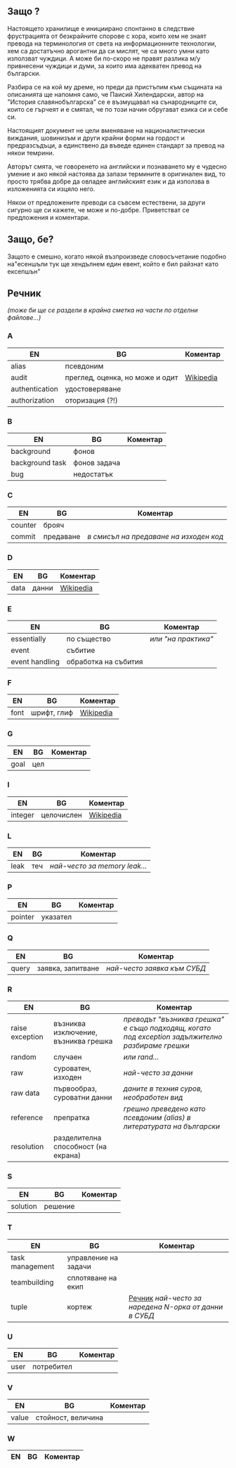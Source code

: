 
## Защо ?

Настоящето хранилище е инициирано спонтанно в следствие фрустрацията от безкрайните спорове с хора, които хем не знаят превода на терминология от света на информационните технологии, хем са достатъчно арогантни да си мислят, че са много умни като използват чуждици. А може би по-скоро не правят разлика м/у привнесени чуждици и думи, за които има адекватен превод на български.

Разбира се на кой му дреме, но преди да пристъпим към същината на описанията ще напомня само, че Паисий Хилендарски, автор на "История славянобългарска" се е възмущавал на сънародниците си, които се гърчеят и е смятал, че по този начин обругават езика си и себе си.

Настоящият документ не цели вменяване на националистически виждания, шовинизъм и други крайни форми на гордост и предразсъдъци, а единствено да въведе единен стандарт за превод на някои темрини.

Авторът смята, че говоренето на английски и познаването му е чудесно умение и ако някой настоява да запази термините в оригинален вид, то просто трябва добре да овладее английският език и да използва в изложенията си изцяло него.

Някои от предложените преводи са съвсем естествени, за други сигурно ще си кажете, че може и по-добре. Приветстват се предложения и коментари.

## Защо, бе?

Защото е смешно, когато някой възпроизведе словосъчетание подобно на"есеншъли тук ще хендълнем един евент, който е бил райзнат като ексепшън"

## Речник

_(mоже би ще се раздели в крайна сметка на части по отделни файлове...)_



### A

EN  | BG  | Коментар
--- | --- | ---
alias | псевдоним
audit | преглед, оценка, но може и одит | [Wikipedia](https://bg.wikipedia.org/wiki/%D0%9E%D0%B4%D0%B8%D1%82)
authentication | удостоверяване |
authorization | оторизация (?!)

### B

EN  | BG  | Коментар
--- | --- | ---
background | фонов
background task | фонов задача
bug | недостатък

### C

EN  | BG  | Коментар
--- | --- | ---
counter | брояч
commit | предаване | _в смисъл на предаване на изходен код_

### D

EN  | BG  | Коментар
--- | --- | ---
data | данни | [Wikipedia](https://bg.wikipedia.org/wiki/%D0%94%D0%B0%D0%BD%D0%BD%D0%B8)

### E

EN  | BG  | Коментар
--- | --- | ---
essentially | по същество | _или "на практика"_
event | събитие
event handling | обработка на събития

### F

EN  | BG  | Коментар
--- | --- | ---
font | шрифт, глиф | [Wikipedia](https://bg.wikipedia.org/wiki/%D0%93%D0%BB%D0%B8%D1%84)

### G

EN  | BG  | Коментар
--- | --- | ---
goal | цел

### I

EN  | BG  | Коментар
--- | --- | ---
integer | целочислен | [Wikipedia](https://bg.wikipedia.org/wiki/%D0%A6%D0%B5%D0%BB%D0%BE%D1%87%D0%B8%D1%81%D0%BB%D0%B5%D0%BD%D0%B8_%D1%82%D0%B8%D0%BF%D0%BE%D0%B2%D0%B5_%D0%B4%D0%B0%D0%BD%D0%BD%D0%B8)

### L

EN  | BG  | Коментар
--- | --- | ---
leak | теч | _най-често за memory leak..._


### P
EN  | BG  | Коментар
--- | --- | ---
pointer | указател | 

### Q
EN  | BG  | Коментар
--- | --- | ---
query | заявка, запитване | _най-често заявка към СУБД_

### R

EN  | BG  | Коментар
--- | --- | ---
raise exception | възниква изключение, възниква грешка | _преводът "възниква грешка" е също подходящ, когато под exception задължително разбираме грешки_ 
random | случаен | _или rand..._
raw | суроватен, изходен | _най-често за данни_
raw data | първообраз, суроватни данни | _даните в техния суров, необработен вид_
reference | препратка | _грешно преведено като псевдоним (alias) в литературата на български_ 
resolution | разделителна способност (на екрана)

### S

EN  | BG  | Коментар
--- | --- | ---
solution | решение

### T

EN  | BG  | Коментар
--- | --- | ---
task management | управление на задачи
teambuilding | сплотяване на екип
tuple | кортеж | [Речник](http://sinonimen.onlinerechnik.com/duma/%D0%BA%D0%BE%D1%80%D1%82%D0%B5%D0%B6) _най-често за наредена N-орка от данни в СУБД_

### U

EN  | BG  | Коментар
--- | --- | ---
user | потребител

### V

EN  | BG  | Коментар
--- | --- | ---
value | стойност, величина

### W

EN  | BG  | Коментар
--- | --- | ---


